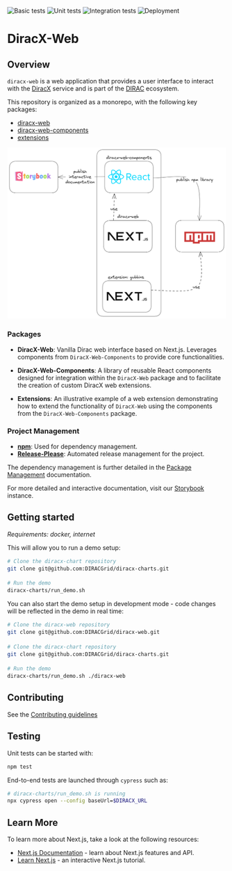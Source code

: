 ![Basic tests](https://github.com/DIRACGrid/diracx-web/actions/workflows/basic.yml/badge.svg?branch=main)
![Unit tests](https://github.com/DIRACGrid/diracx-web/actions/workflows/test.yml/badge.svg?branch=main)
![Integration tests](https://github.com/DIRACGrid/diracx-web/actions/workflows/integration-test.yml/badge.svg?branch=main)
![Deployment](https://github.com/DIRACGrid/diracx-web/actions/workflows/deployment.yml/badge.svg?branch=main)

# DiracX-Web

## Overview

`diracx-web` is a web application that provides a user interface to interact with the [DiracX](https://github.com/DIRACGrid/diracx) service and is part of the [DIRAC](https://github.com/DIRACGrid) ecosystem.

This repository is organized as a monorepo, with the following key packages:

- [diracx-web](packages/diracx-web)
- [diracx-web-components](packages/diracx-web-components)
- [extensions](packages/extensions)

![Architecture diagram](docs/architecture_overview.png)

### Packages

- **DiracX-Web**: Vanilla Dirac web interface based on Next.js. Leverages components from `DiracX-Web-Components` to provide core functionalities.

- **DiracX-Web-Components**: A library of reusable React components designed for integration within the `DiracX-Web` package and to facilitate the creation of custom DiracX web extensions.

- **Extensions**: An illustrative example of a web extension demonstrating how to extend the functionality of `DiracX-Web` using the components from the `DiracX-Web-Components` package.

### Project Management

- [**npm**](https://docs.npmjs.com/): Used for dependency management.
- [**Release-Please**](https://github.com/googleapis/release-please): Automated release management for the project.

The dependency management is further detailed in the [Package Management](docs/package-management.md) documentation.

For more detailed and interactive documentation, visit our [Storybook](https://diracgrid.github.io/diracx-web) instance.

## Getting started

_Requirements: docker, internet_

This will allow you to run a demo setup:

```bash
# Clone the diracx-chart repository
git clone git@github.com:DIRACGrid/diracx-charts.git

# Run the demo
diracx-charts/run_demo.sh
```

You can also start the demo setup in development mode - code changes will be reflected in the demo in real time:

```bash
# Clone the diracx-web repository
git clone git@github.com:DIRACGrid/diracx-web.git

# Clone the diracx-chart repository
git clone git@github.com:DIRACGrid/diracx-charts.git

# Run the demo
diracx-charts/run_demo.sh ./diracx-web
```

## Contributing

See the [Contributing guidelines](/CONTRIBUTING.md)

## Testing

Unit tests can be started with:

```bash
npm test
```

End-to-end tests are launched through `cypress` such as:

```bash
# diracx-charts/run_demo.sh is running
npx cypress open --config baseUrl=$DIRACX_URL
```

## Learn More

To learn more about Next.js, take a look at the following resources:

- [Next.js Documentation](https://nextjs.org/docs) - learn about Next.js features and API.
- [Learn Next.js](https://nextjs.org/learn) - an interactive Next.js tutorial.
